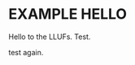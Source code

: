 # EXAMPLE HELLO

Hello to the LLUFs. Test.

test again.
<!--stackedit_data:
eyJoaXN0b3J5IjpbLTE3Mzc3MTU1NywxODM1MDA2NDMzXX0=
-->